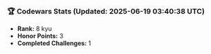 ### 🏆 Codewars Stats (Updated: 2025-06-19 03:40:38 UTC)

- **Rank:** 8 kyu
- **Honor Points:** 3
- **Completed Challenges:** 1
